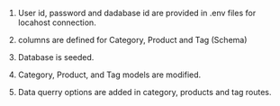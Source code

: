  1. User id, password and  dadabase id are provided in .env files for locahost connection. 
 

2. columns are defined for Category, Product and Tag (Schema)

3. Database is seeded.

4. Category, Product, and Tag models are modified.

5. Data querry options are added in category, products and tag routes.
